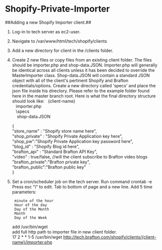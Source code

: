 # Shopify-Private-Importer #

##Adding a new Shopify Importer client.##

1. Log-in to tech server as ec2-user.
2. Navigate to /var/www/html/tech/shopify/clients
3. Add a new directory for client in the /clients folder.
4. Create 2 new files or copy files from an existing client folder.  The files should be importer.php and shop-data.JSON.  Importer.php will generally be identical across all clients unless it has been decided to override the MasterImporter class.  Shop-data.JSON will contain a standard JSON object with all of the client's pertinent Shopify and Brafton credentials/options.  Create a new directory called 'specs' and place the json file inside his directory. Please refer to the example folder found here in the master branch root. Here is what the final directory structure should look like:
&nbsp;&nbsp;\{client-name} <br />
&nbsp;&nbsp;&nbsp;importer.php <br />
&nbsp;&nbsp;&nbsp;\specs <br />
&nbsp;&nbsp;&nbsp;&nbsp;shop-data.JSON <br />

	{<br />
		"store_name" : "Shopify store name here",<br />
		"shop_private" : "Shopify Private Application key here",<br />
		"shop_pw":"Shopify Private Application key password here",<br />
		"blog_id" : "Shopify Blog id here",<br />
		"brafton_api" : "Standard Brafton API Key",<br />
        	"video" : true/false, //will the client subscribe to Brafton video blogs<br />
		"brafton_private":"Brafton private key",<br />
		"brafton_public":"Brafton public key"<br />
	}<br />

5. Set a cron/scheduler job on the tech server.
	Run command crontab -e
	Press esc "i" to edit.
	Tab to bottom of page and a new line.
	Add 5 time parameters:
		
	    minute of the hour
	    Hour of the day
	    Day of the Month
	    Month
	    Day of the Week
	add /usr/bin/wget<br />
	add full http path to importer file in new client folder.<br />
	17 2 * * 1-5 /usr/bin/wget http://tech.brafton.com/shopify/clients/{client-name}/importer.php

	
